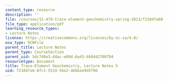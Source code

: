 ```yaml
---
content_type: resource
description: ''
file: /courses/12-479-trace-element-geochemistry-spring-2013/f2104fa68fc1551956e246bbae9d5f9d_MIT12_479S13_lec5.pdf
file_type: application/pdf
learning_resource_types:
- Lecture Notes
license: https://creativecommons.org/licenses/by-nc-sa/4.0/
ocw_type: OCWFile
parent_title: Lecture Notes
parent_type: CourseSection
parent_uid: 5dc740e3-d4ac-e89d-6a43-6b9442708794
resourcetype: Document
title: Trace-Element Geochemistry, Lecture Notes 5
uid: f2104fa6-8fc1-5519-56e2-46bbae9d5f9d
---
```

